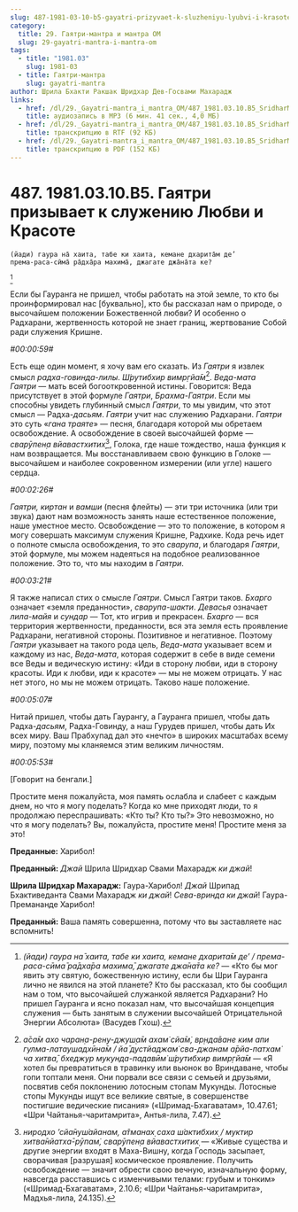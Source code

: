 ```yaml
---
slug: 487-1981-03-10-b5-gayatri-prizyvaet-k-sluzheniyu-lyubvi-i-krasote
category:
  title: 29. Гаятри-мантра и мантра ОМ
  slug: 29-gayatri-mantra-i-mantra-om
tags:
  - title: "1981.03"
    slug: 1981-03
  - title: Гаятри-мантра
    slug: gayatri-mantra
author: Шрила Бхакти Ракшак Шридхар Дев-Госвами Махарадж
links:
  - href: /dl/29._Gayatri-mantra_i_mantra_OM/487_1981.03.10.B5_SridharMj_Gajatri_prizyvaet_k_sluzheniju_Ljubvi_i_Krasote.mp3
    title: аудиозапись в MP3 (6 мин. 41 сек., 4,0 МБ)
  - href: /dl/29._Gayatri-mantra_i_mantra_OM/487_1981.03.10.B5_SridharMj_Gajatri_prizyvaet_k_sluzheniju_Ljubvi_i_Krasote.rtf
    title: транскрипцию в RTF (92 КБ)
  - href: /dl/29._Gayatri-mantra_i_mantra_OM/487_1981.03.10.B5_SridharMj_Gajatri_prizyvaet_k_sluzheniju_Ljubvi_i_Krasote.pdf
    title: транскрипцию в PDF (152 КБ)
---
```


# 487. 1981.03.10.B5. Гаятри призывает к служению Любви и Красоте

    (йади) гаура на̄ хаита, табе ки хаита, кемане дхарита̄м де’
    према-раса-сӣма̄ ра̄дха̄ра махима̄, джагате джа̄на̄та ке?
[^_ftn1]

Если бы Гауранга не пришел, чтобы работать на этой земле, то кто бы проинформировал нас [буквально], кто бы рассказал нам о природе, о высочайшем положении Божественной любви? И особенно о Радхарани, жертвенность которой не знает границ, жертвование Собой ради служения Кришне.

*#00:00:59#*

Есть еще один момент, я хочу вам его сказать. Из *Гаятри* я извлек смысл *радха-говинда-лилы*. *Ш́рутибхир вимр̣гйа̄м*[^_ftn2]. *Веда-мата Гаятри* — мать всей богооткровенной истины. Говорится: Веда присутствует в этой формуле *Гаятри*, *Брахма-Гаятри*. Если мы способны увидеть глубинный смысл *Гаятри*, то мы увидим, что этот смысл — Радха-*дасьям*. *Гаятри* учит нас служению Радхарани. *Гаятри* это суть «*гана траяте*» — песня, благодаря которой мы обретаем освобождение. А освобождение в своей высочайшей форме — *сварӯпен̣а вйавастхитих̣*[^_ftn3], Голока, где наше тождество, наша функция к нам возвращается. Мы восстанавливаем свою функцию в Голоке — высочайшем и наиболее сокровенном измерении (или угле) нашего сердца.

*#00:02:26#*

*Гаятри, киртан* и *вамши* (песня флейты) — эти три источника (или три звука) дают нам возможность занять наше естественное положение, наше уместное место. Освобождение — это то положение, в котором я могу совершать максимум служения Кришне, Радхике. Кода речь идет о полноте смысла освобождения, то это *сварупа*, и благодаря *Гаятри*, этой формуле, мы можем надеяться на подобное реализованное положение. Это то, что мы находим в *Гаятри*.

*#00:03:21#*

Я также написал стих о смысле *Гаятри*. Смысл Гаятри таков. *Бхарго* означает «земля преданности», *сварупа-шакти*. *Девасья* означает *лила-майя* и *сундар* — Тот, кто игрив и прекрасен. *Бхарго* — вся территория жертвенности, преданности, вся эта земля есть проявление Радхарани, негативной стороны. Позитивное и негативное. Поэтому *Гаятри* указывает на такого рода цель, *Веда-мата* указывает всем и каждому из нас, *Веда-мата*, которая содержит в себе в виде семени все Веды и ведическую истину: «Иди в сторону любви, иди в сторону красоты. Иди к любви, иди к красоте» — мы не можем отрицать. У нас нет этого, но мы не можем отрицать. Таково наше положение.

*#00:05:07#*

Нитай пришел, чтобы дать Гаурангу, а Гауранга пришел, чтобы дать Радха-*дасьям*, Радха-Говинду, а наш Гурудев пришел, чтобы дать Их всех миру. Ваш Прабхупад дал это «нечто» в широких масштабах всему миру, поэтому мы кланяемся этим великим личностям.

*#00:05:53#*

[Говорит на бенгали.]

Простите меня пожалуйста, моя память ослабла и слабеет с каждым днем, но что я могу поделать? Когда ко мне приходят люди, то я продолжаю переспрашивать: «Кто ты? Кто ты?» Это невозможно, но что я могу поделать? Вы, пожалуйста, простите меня! Простите меня за это!

**Преданные:** Харибол!

**Преданный:** *Джай* Шрила Шридхар Свами Махарадж *ки джай*!

**Шрила Шридхар Махарадж:** Гаура-Харибол! *Джай* Шрипад Бхактиведанта Свами Махарадж *ки джай*! *Сева-вринда ки джай*! Гаура-Премананде Харибол!

**Преданный:** Ваша память совершенна, потому что вы заставляете нас вспомнить!



[^_ftn1]: *(йади) гаура на̄ хаита, табе ки хаита, кемане дхарита̄м де’ / према-раса-сӣма̄ ра̄дха̄ра махима̄, джагате джа̄на̄та ке?* — «Кто бы мог явить эту святую, божественную истину, если бы Шри Гауранга лично не явился на этой планете? Кто бы рассказал, кто бы сообщил нам о том, что высочайшей служанкой является Радхарани? Но пришел Гауранга и ясно показал нам, что высочайшая концепция служения — быть занятым в служении высочайшей Отрицательной Энергии Абсолюта» (Васудев Гхош).

[^_ftn2]: *а̄са̄м ахо чаран̣а-рен̣у-джуш̣а̄м ахам̇ сйа̄м̇, вр̣нда̄ване ким апи гулма-латаушадхӣна̄м / йа̄ дустйаджам̇ сва-джанам а̄рйа-патхам̇ ча хитва̄, бхеджур мукунда-падавӣм̇ ш́рутибхир вимр̣гйа̄м* — «Я хотел бы превратиться в травинку или вьюнок во Вриндаване, чтобы гопи топтали меня. Они порвали все связи с семьей и друзьями, посвятив себя поклонению лотосным стопам Мукунды. Лотосные стопы Мукунды ищут все великие святые, в совершенстве постигшие ведические писания» («Шримад-Бхагаватам», 10.47.61; «Шри Чайтанья-чаритамрита», Антья-лила, 7.47).

[^_ftn3]: *ниродхо ’сйа̄нуш́айанам, а̄тманах̣ саха ш́актибхих̣ / муктир хитва̄нйатха̄-рӯпам̇, сварӯпен̣а вйавастхитих̣* — «Живые существа и другие энергии входят в Маха-Вишну, когда Господь засыпает, сворачивая [разрушая] космическое проявление. Получить освобождение — значит обрести свою вечную, изначальную форму, навсегда расставшись с изменчивыми телами: грубым и тонким» («Шримад-Бхагаватам», 2.10.6; «Шри Чайтанья-чаритамрита», Мадхья-лила, 24.135).

